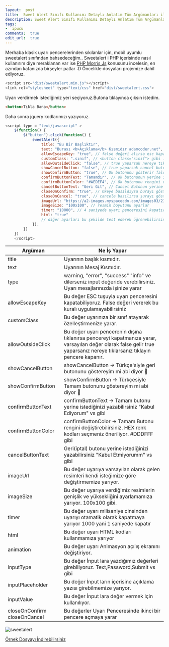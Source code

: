 ```yaml
---
layout:  post
title:  Sweet Alert Sınıfı Kullanımı Detaylı Anlatım Tüm Argümanları ile birlikte
description: Sweet Alert Sınıfı Kullanımı Detaylı Anlatım Tüm Argümanları ile birlikte
tags:
-  ipucu
comments:  true
edit_url:  true
---
```


Merhaba klasik uyarı pencerelerinden sıkılanlar için, mobil uyumlu sweetalert sınıfından bahsedeceğim.. Sweetalert i PHP içerisinde nasıl kullanırım diye meraklanan var ise [PHP Morris Js](https://yuceltoluyag.github.io/pdo-sum-fonksiyonu-kullanmmorrisjs/) konusunu incelesin, en azından kafanızda birşeyler patlar :D
Öncelikle dosyaları projemize dahil ediyoruz.

```javascript
<script src="dist/sweetalert.min.js"></script>
<link rel="stylesheet" type="text/css" href="dist/sweetalert.css">
```

Uyarı verdirmek istediğimiz yeri seçiyoruz.Butona tıklayınca çıksın istedim.

```html
<button>Tıkla Bana</button>
```

Daha sonra jquery kodlarımızı yazıyoruz.

```javascript
<script type = "text/javascript" >
    $(function() {
        $("button").click(function() {
            sweetAlert({
                title: "Bu Bir Başlıktır",
                text: "Burası <b>Açıklama</b> Kısmıdır adamcoder.net",
                allowEscapeKey: "true", // false değeri alırsa esc kapatmaz
                customClass: ".sınıf", // <button class="sınıf"> gibi :)
                allowOutsideClick: "false", // true yaparsak nereye tıklarsak uyarı kapanır
                showCancelButton: "false", // true yaparsak cancel butonu görünür
                showConfirmButton: "true", // Ok butonunu gösterir false yaparsanız görünmez
                confirmButtonText: "Tamamdır", // ok butonunun yerine istediğnizi yazarsınız
                confirmButtonColor: "#AEDEF4", // Ok butonunu rengini değiştirebilirsiniz
                cancelButtonText: "Geri Git", // Cancel Butonun yerine istediğimizi yazabiliriz.
                closeOnConfirm: "true", // Okeye basıldıysa burayı göster şurayı göster gibi
                closeOnCancel: "true", // cancele basılırsa şurayı göster gibi(if else gibi)
                imageUrl: "https://a2-images.myspacecdn.com/images03/21/026f6a3d1a084b95bcda8e277a7cb743/300x300.jpg", // pencere resmini değiştirir
                imageSize: "100x100", // resmin boyutunu ayarlar
                timer: "10000", // 4 saniyede uyarı penceresini kapatır
                html: "true"
                // diğer ayarları bu şekilde test ederek öğrenebilirsiniz. Bu işler kurcalamadan olmaz : )
            });
        })
    })
    </script>
```

|Argüman| Ne İş Yapar |
|--|--|
| title| Uyarının başlık kısmıdır.|
| text| Uyarının Mesaj Kısmıdır.|
| type| warning, "error", "success" "info" ve dilerseniz input değeride verebilirsiniz. Uyarı mesajlarınızda işinize yarar|
| allowEscapeKey| Bu değer ESC tuşuyla uyarı penceresini kapatabiliyoruz. False değeri vererek bu kuralı uygulamayabilirsiniz|
| customClass| Bu değer uyarınıza bir sınıf atayarak özelleştirmenize yarar.|
| allowOutsideClick| Bu değer uyarı pencerenin dışına tıklanırsa pencereyi kapatmanıza yarar, varsayılan değer olarak false gelir true yaparsanız nereye tıklarsanız tıklayın pencere kapanır.|
| showCancelButton| showCancelButton -> Türkçe'siyle geri butonunu göstereyim mi abi diyor 🤡|
| showConfirmButton| showConfirmButton -> Türkçesiyle Tamam butonunu göstereyim mi abi diyor 🤡|
| confirmButtonText| confirmButtonText -> Tamam butonu yerine istediğinizi yazabilirsiniz "Kabul Ediyorum" vs gibi|
| confirmButtonColor| confirmButtonColor -> Tamam Butonu rengini değiştirebilirsiniz. HEX renk kodları seçmeniz öneriliyor. #DDDFFF gibi|
| cancelButtonText| Geri(iptal) butonu yerine istediğinizi yazabilirsiniz "Kabul Etmiyorumm" vs gibi|
| imageUrl| Bu değer uyarıya varsayılan olarak gelen resimleri kendi isteğimize göre değiştirmemize yarıyor.|
| imageSize| Bu değer uyarıya verdiğimiz resimlerin genişlik ve yüksekliğini ayarlamamıza yarıyor. 100x100 gibi.|
| timer|Bu değer uyarı milisaniye cinsinden uyarıyı otamatik olarak kapatmaya yarıyor 1000 yani 1 saniyede kapatır|
| html| Bu değer uyarı HTML kodları kullanmamıza yarıyor|
| animation| Bu değer uyarı Animasyon açılış ekranını değiştiriyor.|
| inputType| Bu değer İnput lara yazdığımız değerleri girebiliyoruz. Text,Password,Submit vs gibi|
| inputPlaceholder| Bu değer İnput ların içerisine açıklama yazısı girebilmemize yarıyor.|
| inputValue| Bu değer İnput lara değer vermek için kullanılıyor.|
| closeOnConfirm closeOnCancel| Bu değerler Uyarı Penceresinde ikinci bir pencere açmaya yarar|

![sweetalert](https://raw.githubusercontent.com/yuceltoluyag/yuceltoluyag.github.io/master/uploads/sweetalert.png)

[Örnek Dosyayı İndirebilirsiniz](http://www.mediafire.com/file/aelw1zkhwcv17b7/sweetalertadamcoder.zip)
